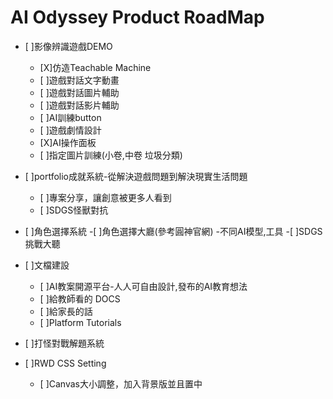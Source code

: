 # AI Odyssey Product RoadMap
- [ ]影像辨識遊戲DEMO
    - [X]仿造Teachable Machine
    - [ ]遊戲對話文字動畫
    - [ ]遊戲對話圖片輔助
    - [ ]遊戲對話影片輔助
    - [ ]AI訓練button
    - [ ]遊戲劇情設計
    - [X]AI操作面板
    - [ ]指定圖片訓練(小卷,中卷 垃圾分類)

- [ ]portfolio成就系統-從解決遊戲問題到解決現實生活問題
    - [ ]專案分享，讓創意被更多人看到
    - [ ]SDGS怪獸對抗

- [ ]角色選擇系統
    -[ ]角色選擇大廳(參考圓神官網) -不同AI模型,工具
    -[ ]SDGS挑戰大聽


- [ ]文檔建設
    - [ ]AI教案開源平台-人人可自由設計,發布的AI教育想法
    - [ ]給教師看的 DOCS
    - [ ]給家長的話
    - [ ]Platform Tutorials

- [ ]打怪對戰解題系統

- [ ]RWD CSS Setting
    - [ ]Canvas大小調整，加入背景版並且置中
